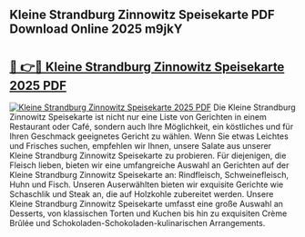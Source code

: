 ## Kleine Strandburg Zinnowitz Speisekarte PDF Download Online 2025 m9jkY

# <h2><a href="http://gc7mmhy.nevu.top/?p=Kleine+Strandburg+Zinnowitz+Speisekarte">🔗 👉🔴 Kleine Strandburg Zinnowitz Speisekarte 2025 PDF</a></h2>

[![Kleine Strandburg Zinnowitz Speisekarte 2025 PDF](https://i.imgur.com/dBaPXMq.png)](http://gc7mmhy.nevu.top/?p=Kleine+Strandburg+Zinnowitz+Speisekarte)
Die Kleine Strandburg Zinnowitz Speisekarte ist nicht nur eine Liste von Gerichten in einem Restaurant oder Café, sondern auch Ihre Möglichkeit, ein köstliches und für Ihren Geschmack geeignetes Gericht zu wählen. Wenn Sie etwas Leichtes und Frisches suchen, empfehlen wir Ihnen, unsere Salate aus unserer Kleine Strandburg Zinnowitz Speisekarte zu probieren. Für diejenigen, die Fleisch lieben, bieten wir eine umfangreiche Auswahl an Gerichten auf der Kleine Strandburg Zinnowitz Speisekarte an: Rindfleisch, Schweinefleisch, Huhn und Fisch. Unseren Auserwählten bieten wir exquisite Gerichte wie Schaschlik und Steak an, die auf Holzkohle zubereitet werden. Unsere Kleine Strandburg Zinnowitz Speisekarte umfasst eine große Auswahl an Desserts, von klassischen Torten und Kuchen bis hin zu exquisiten Crème Brûlée und Schokoladen-Schokoladen-kulinarischen Arrangements.
